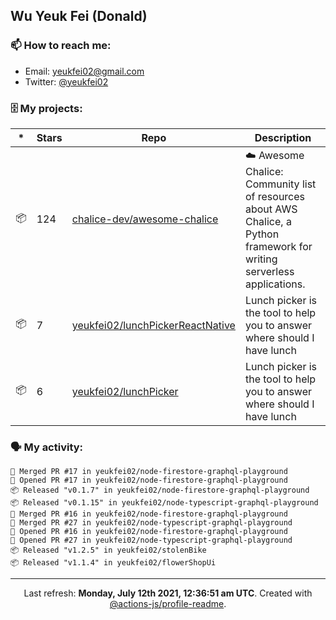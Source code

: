 ## Wu Yeuk Fei (Donald)

### 📫 How to reach me:

- Email: [yeukfei02@gmail.com](yeukfei02@gmail.com)
- Twitter: [@yeukfei02](https://twitter.com/yeukfei02)

### 🗄 My projects:

|*|Stars|Repo|Description|
|---|---|---|---|
| 📦 | 124 | [chalice-dev/awesome-chalice](https://github.com/chalice-dev/awesome-chalice) | ☁️ Awesome Chalice: Community list of resources about AWS Chalice, a Python framework for writing serverless applications. |
| 📦 | 7 | [yeukfei02/lunchPickerReactNative](https://github.com/yeukfei02/lunchPickerReactNative) | Lunch picker is the tool to help you to answer where should I have lunch |
| 📦 | 6 | [yeukfei02/lunchPicker](https://github.com/yeukfei02/lunchPicker) | Lunch picker is the tool to help you to answer where should I have lunch |

### 🗣 My activity:

```
🎉 Merged PR #17 in yeukfei02/node-firestore-graphql-playground
💪 Opened PR #17 in yeukfei02/node-firestore-graphql-playground
📦 Released "v0.1.7" in yeukfei02/node-firestore-graphql-playground
📦 Released "v0.1.15" in yeukfei02/node-typescript-graphql-playground
🎉 Merged PR #16 in yeukfei02/node-firestore-graphql-playground
🎉 Merged PR #27 in yeukfei02/node-typescript-graphql-playground
💪 Opened PR #16 in yeukfei02/node-firestore-graphql-playground
💪 Opened PR #27 in yeukfei02/node-typescript-graphql-playground
📦 Released "v1.2.5" in yeukfei02/stolenBike
📦 Released "v1.1.4" in yeukfei02/flowerShopUi
```

---

<p align="center">Last refresh: <b>Monday, July 12th 2021, 12:36:51 am UTC</b>. Created with <a href=https://github.com/marketplace/actions/profile-readme>@actions-js/profile-readme</a>.</p>
